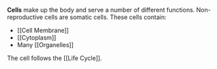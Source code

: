 **Cells** make up the body and serve a number of different functions. Non-reproductive cells are somatic cells. These cells contain:
 - [[Cell Membrane]]
 - [[Cytoplasm]]
 - Many [[Organelles]]

The cell follows the [[Life Cycle]].